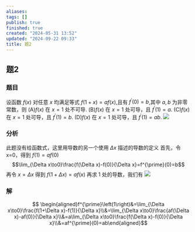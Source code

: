 ```yaml
---
aliases: 
tags: []
publish: true
finished: true
created: "2024-05-31 13:52"
updated: "2024-09-22 09:33"
title: 题2
---
```

## 题2
### 题目
设函数 $f(x)$ 对任意 $x$ 均满足等式 $f(1+x)=af(x)$,且有
$f^{\prime}(0) = b$,其中 $a,b$ 为非零常数，则
(A)$f(x)$ 在 $x=1$ 处不可导.
(B)$f(x)$ 在 $x=1$ 处可导，且 $f^{\prime}(1)=a$.
(C)$f(x)$ 在 $x=1$ 处可导，且 $f^{\prime}(1)=b$.
(D)$f(x)$ 在 $x=1$ 处可导，且 $f^{\prime}(1)=ab$.
![](https://img.hwenyi.live/202401312156980.webp)
### 分析
此题没有给函数式，这里用导数的另一个使用 $\Delta{x}$ 描述的导数的定义
首先，令 x=0，得到 $f(1) = af(0)$
$$\lim_{\Delta x\to0}\frac{f(\Delta x)-f(0)}{\Delta x}=f^{\prime}(0)=b$$
再令 $x=\Delta x$ 得到 $f(1+\Delta x) = af(x)$
再求 1 处的导数，我们有
![](https://img.hwenyi.live/202401312223299.webp)
### 解
$$ \begin{aligned}f^{\prime}\left(1\right)&=\lim_{\Delta x\to0}\frac{f(1+\Delta x)-f(1)}{\Delta x}\\&=\lim_{\Delta x\to0}\frac{af(\Delta x)-af(0)}{\Delta x}\\&=a\lim_{\Delta x\to0}\frac{f(\Delta x)-f(0)}{\Delta x}\\&=af^{\prime}(0)=ab\end{aligned}$$